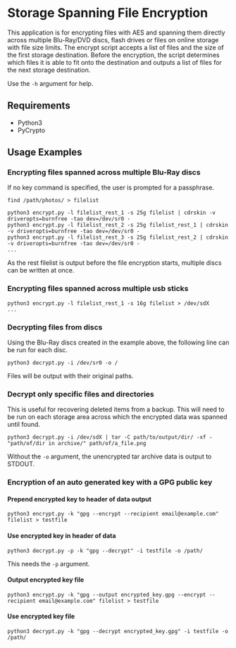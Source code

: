 # Storage Spanning File Encryption
This application is for encrypting files with AES and spanning them directly across multiple Blu-Ray/DVD discs, flash drives or files on online storage with file size limits. The encrypt script accepts a list of files and the size of the first storage destination. Before the encryption, the script determines which files it is able to fit onto the destination and outputs a list of files for the next storage destination.

Use the ```-h``` argument for help.

## Requirements
* Python3
* PyCrypto

## Usage Examples

### Encrypting files spanned across multiple Blu-Ray discs
If no key command is specified, the user is prompted for a passphrase.
```
find /path/photos/ > filelist

python3 encrypt.py -l filelist_rest_1 -s 25g filelist | cdrskin -v driveropts=burnfree -tao dev=/dev/sr0 -
python3 encrypt.py -l filelist_rest_2 -s 25g filelist_rest_1 | cdrskin -v driveropts=burnfree -tao dev=/dev/sr0 -
python3 encrypt.py -l filelist_rest_3 -s 25g filelist_rest_2 | cdrskin -v driveropts=burnfree -tao dev=/dev/sr0 -
...
```
As the rest filelist is output before the file encryption starts, multiple discs can be written at once.

### Encrypting files spanned across multiple usb sticks
```
python3 encrypt.py -l filelist_rest_1 -s 16g filelist > /dev/sdX
...
```

### Decrypting files from discs
Using the Blu-Ray discs created in the example above, the following line can be run for each disc.
```
python3 decrypt.py -i /dev/sr0 -o /
```
Files will be output with their original paths.

### Decrypt only specific files and directories
This is useful for recovering deleted items from a backup.
This will need to be run on each storage area across which the encrypted data
was spanned until found.
```
python3 decrypt.py -i /dev/sdX | tar -C path/to/output/dir/ -xf - "path/of/dir in archive/" path/of/a_file.png
```
Without the ```-o``` argument,
the unencrypted tar archive data is output to STDOUT.

### Encryption of an auto generated key with a GPG public key

#### Prepend encrypted key to header of data output
```
python3 encrypt.py -k "gpg --encrypt --recipient email@example.com" filelist > testfile
```
#### Use encrypted key in header of data
```
python3 decrypt.py -p -k "gpg --decrypt" -i testfile -o /path/
```
This needs the ```-p``` argument.

#### Output encrypted key file
```
python3 encrypt.py -k "gpg --output encrypted_key.gpg --encrypt --recipient email@example.com" filelist > testfile
```

#### Use encrypted key file
```
python3 decrypt.py -k "gpg --decrypt encrypted_key.gpg" -i testfile -o /path/
```
